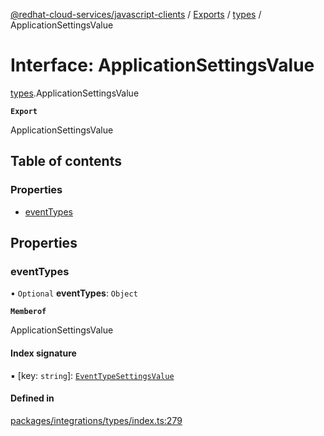 [@redhat-cloud-services/javascript-clients](../README.md) / [Exports](../modules.md) / [types](../modules/types.md) / ApplicationSettingsValue

# Interface: ApplicationSettingsValue

[types](../modules/types.md).ApplicationSettingsValue

**`Export`**

ApplicationSettingsValue

## Table of contents

### Properties

- [eventTypes](types.ApplicationSettingsValue.md#eventtypes)

## Properties

### eventTypes

• `Optional` **eventTypes**: `Object`

**`Memberof`**

ApplicationSettingsValue

#### Index signature

▪ [key: `string`]: [`EventTypeSettingsValue`](types.EventTypeSettingsValue.md)

#### Defined in

[packages/integrations/types/index.ts:279](https://github.com/RedHatInsights/javascript-clients/blob/main/packages/integrations/types/index.ts#L279)
